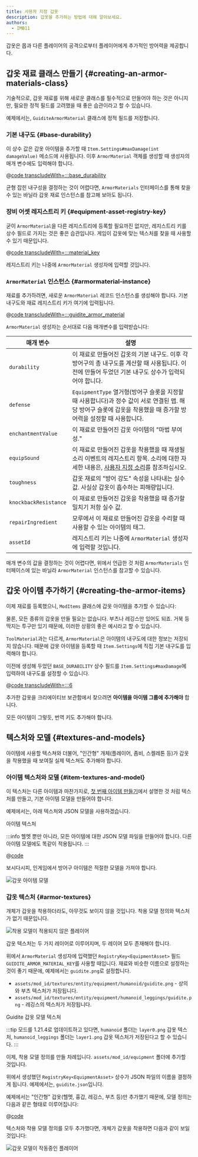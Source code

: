 ```yaml
---
title: 사용자 지정 갑옷
description: 갑옷을 추가하는 방법에 대해 알아보세요.
authors:
  - IMB11
---
```


갑옷은 몹과 다른 플레이어의 공격으로부터 플레이어에게 추가적인 방어력을 제공합니다.

## 갑옷 재료 클래스 만들기 {#creating-an-armor-materials-class}

기술적으로, 갑옷 재료를 위해 새로운 클래스를 필수적으로 만들어야 하는 것은 아니지만, 필요한 정적 필드를 고려했을 때 좋은 습관이라고 할 수 있습니다.

예제에서는, `GuiditeArmorMaterial` 클래스에 정적 필드를 저장합니다.

### 기본 내구도 {#base-durability}

이 상수 값은 갑옷 아이템을 추가할 때 `Item.Settings#maxDamage(int damageValue)` 메소드에 사용됩니다. 이후 `ArmorMaterial` 객체를 생성할 때 생성자의 매개 변수에도 입력해야 합니다.

@[code transcludeWith=:::base_durability](@/reference/latest/src/main/java/com/example/docs/item/armor/GuiditeArmorMaterial.java)

균형 잡힌 내구성을 결정하는 것이 어렵다면, `ArmorMaterials` 인터페이스를 통해 찾을 수 있는 바닐라 갑옷 재료 인스턴스를 참고해 보아도 됩니다.

### 장비 어셋 레지스트리 키 {#equipment-asset-registry-key}

굳이 `ArmorMaterial`을 다른 레지스트리에 등록할 필요까진 없지만, 레지스트리 키를 상수 필드로 가지는 것은 좋은 습관입니다. 게임이 갑옷에 맞는 텍스처를 찾을 때 사용할 수 있기 때문입니다.

@[code transcludeWith=:::material_key](@/reference/latest/src/main/java/com/example/docs/item/armor/GuiditeArmorMaterial.java)

레지스트리 키는 나중에 `ArmorMaterial` 생성자에 입력할 것입니다.

### `ArmorMaterial` 인스턴스 {#armormaterial-instance}

재료를 추가하려면, 새로운 `ArmorMaterial` 레코드 인스턴스를 생성해야 합니다. 기본 내구도와 재료 레지스트리 키가 여기에 입력됩니다.

@[code transcludeWith=:::guidite_armor_material](@/reference/latest/src/main/java/com/example/docs/item/armor/GuiditeArmorMaterial.java)

`ArmorMaterial` 생성자는 순서대로 다음 매개변수를 입력받습니다:

| 매개 변수                 | 설명                                                                                                                                                       |
| --------------------- | -------------------------------------------------------------------------------------------------------------------------------------------------------- |
| `durability`          | 이 재료로 만들어진 갑옷의 기본 내구도. 이후 각 방어구의 총 내구도를 계산할 때 사용됩니다. 이전에 만들어 두었던 기본 내구도 상수가 입력되어야 합니다.                   |
| `defense`             | `EquipmentType` 열거형(방어구 슬롯을 지정할 때 사용합니다)과 정수 값이 서로 연결된 맵. 해당 방어구 슬롯에 갑옷을 착용했을 때 증가할 방어력을 설정할 때 사용합니다. |
| `enchantmentValue`    | 이 재료로 만들어진 갑옷 아이템의 "마법 부여성."                                                                                                             |
| `equipSound`          | 이 재료로 만들어진 갑옷을 착용했을 때 재생될 소리 이벤트의 레지스트리 항목. 소리에 대한 자세한 내용은, [사용자 지정 소리](../sounds/custom)를 참조하십시오.                       |
| `toughness`           | 갑옷 재료의 "방어 강도" 속성을 나타내는 실수 값. 사실상 갑옷이 흡수하는 피해량입니다.                                                                       |
| `knockbackResistance` | 이 재료로 만들어진 갑옷을 착용했을 때 증가할 밀치기 저항 실수 값.                                                                                                   |
| `repairIngredient`    | 모루에서 이 재료로 만들어진 갑옷을 수리할 때 사용할 수 있는 아이템의 태그.                                                                                              |
| `assetId`             | 레지스트리 키는 나중에 `ArmorMaterial` 생성자에 입력할 것입니다.                                                                                              |

매개 변수의 값을 결정하는 것이 어렵다면, 위에서 언급한 것 처럼 `ArmorMaterials` 인터페이스에 있는 바닐라 `ArmorMaterial` 인스턴스를 참고할 수 있습니다.

## 갑옷 아이템 추가하기 {#creating-the-armor-items}

이제 재료를 등록했으니, `ModItems` 클래스에 갑옷 아이템을 추가할 수 있습니다:

물론, 모든 종류의 갑옷을 만들 필요는 없습니다. 부츠나 레깅스만 있어도 되죠. 거북 등딱지는 투구만 있기 때문에, 이러한 상황의 좋은 예시라고 할 수 있습니다.

`ToolMaterial`과는 다르게, `ArmorMaterial`은 아이템의 내구도에 대한 정보는 저장되지 않습니다. 때문에 갑옷 아이템을 등록할 때 `Item.Settings`에 직접 기본 내구도를 입력해야 합니다.

이전에 생성해 두었던 `BASE_DURABILITY` 상수 필드를 `Item.Settings#maxDamage`에 입력하여 내구도를 설정할 수 있습니다.

@[code transcludeWith=:::6](@/reference/latest/src/main/java/com/example/docs/item/ModItems.java)

추가한 갑옷을 크리에이티브 보관함에서 찾으려면 **아이템을 아이템 그룹에 추가해야** 합니다.

모든 아이템이 그렇듯, 번역 키도 추가해야 합니다.

## 텍스처와 모델 {#textures-and-models}

아이템에 사용할 텍스쳐와 더불어, "인간형" 개체(플레이어, 좀비, 스켈레톤 등)가 갑옷을 착용했을 때 보여질 실제 텍스쳐도 추가해야 합니다.

### 아이템 텍스처와 모델 {#item-textures-and-model}

이 텍스처는 다른 아이템과 마찬가지로, [첫 번째 아이템 만들기](./first-item#adding-a-texture-and-model)에서 설명한 것 처럼 텍스처를 만들고, 기본 아이템 모델을 만들어야 합니다.

예제에서는, 아래 텍스처와 JSON 모델을 사용하겠습니다.

<DownloadEntry visualURL="/assets/develop/items/armor_0.png" downloadURL="/assets/develop/items/example_armor_item_textures.zip">아이템 텍스처</DownloadEntry>

:::info
헬멧 뿐만 아니라, 모든 아이템에 대한 JSON 모델 파일을 만들어야 합니다. 다른 아이템 모델에도 똑같이 적용됩니다.
:::

@[code](@/reference/latest/src/main/generated/assets/fabric-docs-reference/models/item/guidite_helmet.json)

보시다시피, 인게임에서 방어구 아이템은 적절한 모델을 가져야 합니다.

![갑옷 아이템 모델](/assets/develop/items/armor_1.png)

### 갑옷 텍스처 {#armor-textures}

개체가 갑옷을 착용하더라도, 아무것도 보이지 않을 것입니다. 착용 모델 정의와 텍스처가 없기 때문입니다.

![착용 모델이 적용되지 않은 플레이어](/assets/develop/items/armor_2.png)

갑옷 텍스처는 두 가지 레이어로 이루어지며, 두 레이어 모두 존재해야 합니다.

위에서 `ArmorMaterial` 생성자에 입력했던 `RegistryKey<EquipmentAsset>` 필드 `GUIDITE_ARMOR_MATERIAL_KEY`를 사용할 때입니다. 재료와 비슷한 이름으로 설정하는 것이 좋기 때문에, 예제에서는 `guidite.png`로 설정합니다.

- `assets/mod_id/textures/entity/equipment/humanoid/guidite.png` - 상의와 부츠 텍스처가 저장됩니다.
- `assets/mod_id/textures/entity/equipment/humanoid_leggings/guidite.png` - 레깅스의 텍스처가 저장됩니다.

<DownloadEntry downloadURL="/assets/develop/items/example_armor_layer_textures.zip">Guidite 갑옷 모델 텍스처</DownloadEntry>

:::tip
모드를 1.21.4로 업데이트하고 있다면, `humanoid` 폴더는 `layer0.png` 갑옷 텍스처, `humanoid_leggings` 폴더는 `layer1.png` 갑옷 텍스처가 저장된다고 할 수 있습니다.
:::

이제, 착용 모델 정의를 만들 차례입니다. `assets/mod_id/equipment` 폴더에 추가할 것입니다.

위에서 생성했던 `RegistryKey<EquipmentAsset>` 상수가 JSON 파일의 이름을 결정하게 됩니다. 예제에서는, `guidite.json`입니다.

예제에서는 "인간형" 갑옷(헬멧, 흉갑, 레깅스, 부츠 등)만 추가했기 때문에, 모델 정의는 다음과 같은 형태로 이루어집니다:

@[code](@/reference/latest/src/main/resources/assets/fabric-docs-reference/equipment/guidite.json)

텍스처와 착용 모델 정의를 모두 추가했다면, 개체가 갑옷을 착용하면 다음과 같이 보일 것입니다:

![갑옷 모델이 작동중인 플레이어](/assets/develop/items/armor_3.png)

<!-- TODO: A guide on creating equipment for dyeable armor could prove useful. -->
